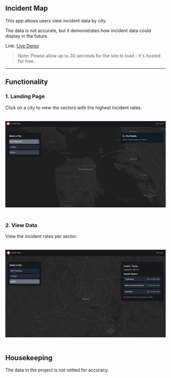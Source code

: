 ## Incident Map 

This app allows users view incident data by city. 

The data is not accurate, but it demonstrates how incident data could display in the future.

Link: [Live Demo](https://github.com/)  

> Note: Please allow up to 30 seconds for the site to load - it's hosted for free. 

---

## Functionality

### 1. **Landing Page**  
Click on a city to view the sectors with the highest incident rates.

<img src="public/assets/ss1.png" alt="screenshot 1" width="1000" style="margin: 20px 0;" />


### 2. **View Data**  
View the incident rates per sector.

<img src="public/assets/ss2.png" alt="screenshot 1" width="1000" style="margin: 20px 0;" />

## Housekeeping

The data in the project is not vetted for accuracy. 